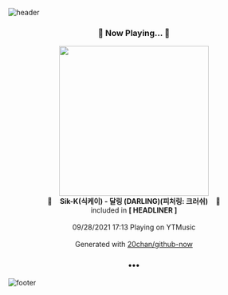 ![header](https://capsule-render.vercel.app/api?type=wave&height=170&section=header&text=Hi.%20I'm%20SHIFT&fontColor=090707&fontAlignX=45&fontAlignY=65&fontSize=100)

<h3 align="center">🎵 Now Playing... 🎵</h3>
<p align="center">
  <a href="https://music.youtube.com/watch?v=uo4zf2ElHgA">
    <img width="300" src="https://lh3.googleusercontent.com/CwHKwswivu4yGFdE1ASvMMEnsquF43h4ZdgzirhsKr-VH1uecb1I7A-N3qTZyEoIEOrrWSl3n7HXYm26Dw">
  </a>
  <br>
  🎵&nbsp&nbsp&nbsp <b>Sik-K(식케이) - 달링 (DARLING)(피처링: 크러쉬)</b> &nbsp&nbsp&nbsp🎵
  <br>
  included in <b>[ HEADLINER ]</b>
  
  <br />
  <br />
  09/28/2021 17:13 Playing on YTMusic
  <br />
  <br />
  Generated with <a href="https://github.com/20chan/github-now">20chan/github-now</a>
</p>

<h3 align="center">•••</h3>

![footer](https://capsule-render.vercel.app/api?type=wave&height=150&section=footer)
